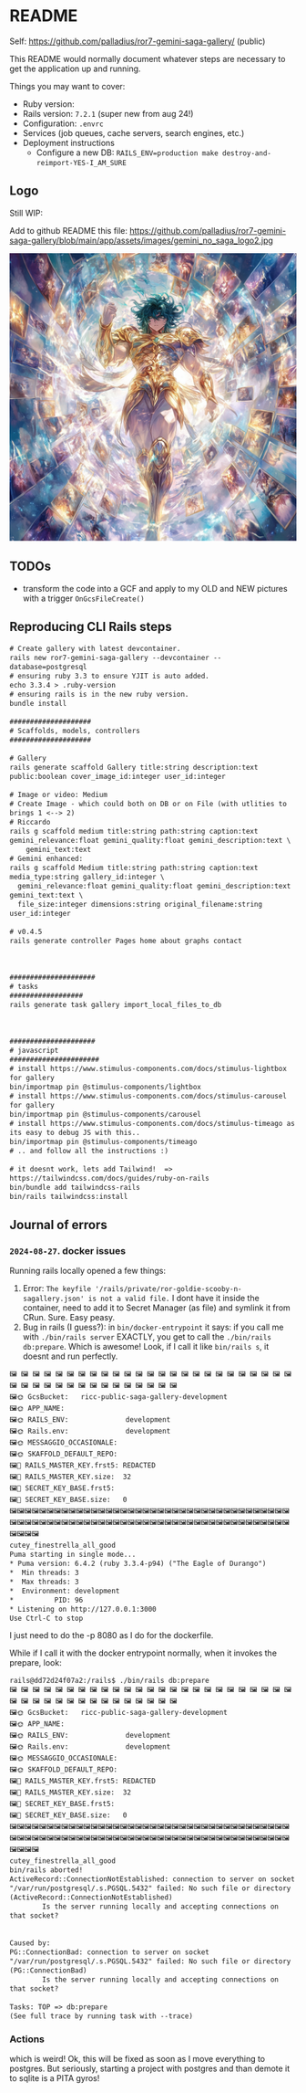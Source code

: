 # README

Self: https://github.com/palladius/ror7-gemini-saga-gallery/ (public)

This README would normally document whatever steps are necessary to get the
application up and running.

Things you may want to cover:

* Ruby version:
* Rails version: `7.2.1` (super new from aug 24!)
* Configuration: `.envrc`
* Services (job queues, cache servers, search engines, etc.)
* Deployment instructions
    * Configure a new DB: `RAILS_ENV=production make destroy-and-reimport-YES-I_AM_SURE `

## Logo

Still WIP:

Add to github README this file: https://github.com/palladius/ror7-gemini-saga-gallery/blob/main/app/assets/images/gemini_no_saga_logo2.jpg

[![Project Logo](https://github.com/palladius/ror7-gemini-saga-gallery/blob/main/app/assets/images/gemini_no_saga_logo2.jpg)](https://github.com/palladius/ror7-gemini-saga-gallery/)

## TODOs

* transform the code into a GCF and apply to my OLD and NEW pictures with a trigger `OnGcsFileCreate()`


## Reproducing CLI Rails steps

```
# Create gallery with latest devcontainer.
rails new ror7-gemini-saga-gallery --devcontainer --database=postgresql
# ensuring ruby 3.3 to ensure YJIT is auto added.
echo 3.3.4 > .ruby-version
# ensuring rails is in the new ruby version.
bundle install

####################
# Scaffolds, models, controllers
####################

# Gallery
rails generate scaffold Gallery title:string description:text public:boolean cover_image_id:integer user_id:integer

# Image or video: Medium
# Create Image - which could both on DB or on File (with utlities to brings 1 <--> 2)
# Riccardo
rails g scaffold medium title:string path:string caption:text gemini_relevance:float gemini_quality:float gemini_description:text \
    gemini_text:text
# Gemini enhanced:
rails g scaffold Medium title:string path:string caption:text media_type:string gallery_id:integer \
  gemini_relevance:float gemini_quality:float gemini_description:text gemini_text:text \
  file_size:integer dimensions:string original_filename:string user_id:integer

# v0.4.5
rails generate controller Pages home about graphs contact



#####################
# tasks
##################
rails generate task gallery import_local_files_to_db



#####################
# javascript
######################
# install https://www.stimulus-components.com/docs/stimulus-lightbox for gallery
bin/importmap pin @stimulus-components/lightbox
# install https://www.stimulus-components.com/docs/stimulus-carousel for gallery
bin/importmap pin @stimulus-components/carousel
# install https://www.stimulus-components.com/docs/stimulus-timeago as its easy to debug JS with this..
bin/importmap pin @stimulus-components/timeago
# .. and follow all the instructions :)

# it doesnt work, lets add Tailwind!  => https://tailwindcss.com/docs/guides/ruby-on-rails
bin/bundle add tailwindcss-rails
bin/rails tailwindcss:install
```
## Journal of errors

### `2024-08-27`. docker issues

Running rails locally opened a few things:
1. Error: `The keyfile '/rails/private/ror-goldie-scooby-n-sagallery.json' is not a valid file.` I dont have it inside the container, need to add it to Secret Manager (as file) and symlink it from CRun. Sure. Easy peasy.
2. Bug in rails (I guess?):  in `bin/docker-entrypoint` it says: if you call me with `./bin/rails server` EXACTLY, you get to call the `./bin/rails db:prepare`. Which is awesome! Look, if I call it like `bin/rails s`, it doesnt and run perfectly.

```
🖼️ 🖼️ 🖼️ 🖼️ 🖼️ 🖼️ 🖼️ 🖼️ 🖼️ 🖼️ 🖼️ 🖼️ 🖼️ 🖼️ 🖼️ 🖼️ 🖼️ 🖼️ 🖼️ 🖼️ 🖼️ 🖼️ 🖼️ 🖼️ 🖼️ 🖼️ 🖼️ 🖼️ 🖼️ 🖼️ 🖼️ 🖼️ 🖼️ 🖼️ 🖼️ 🖼️ 🖼️ 🖼️ 🖼️ 🖼️
🖼️🌞 GcsBucket:   ricc-public-saga-gallery-development
🖼️🌞 APP_NAME:
🖼️🌞 RAILS_ENV:              development
🖼️🌞 Rails.env:              development
🖼️🌞 MESSAGGIO_OCCASIONALE:
🖼️🌞 SKAFFOLD_DEFAULT_REPO:
🖼️🔑 RAILS_MASTER_KEY.frst5: REDACTED
🖼️🔑 RAILS_MASTER_KEY.size:  32
🖼️🔑 SECRET_KEY_BASE.frst5:
🖼️🔑 SECRET_KEY_BASE.size:   0
🖼️🖼️🖼️🖼️🖼️🖼️🖼️🖼️🖼️🖼️🖼️🖼️🖼️🖼️🖼️🖼️🖼️🖼️🖼️🖼️🖼️🖼️🖼️🖼️🖼️🖼️🖼️🖼️🖼️🖼️🖼️🖼️🖼️🖼️🖼️🖼️🖼️🖼️🖼️🖼️🖼️🖼️🖼️🖼️🖼️🖼️🖼️🖼️🖼️🖼️🖼️🖼️🖼️🖼️🖼️🖼️🖼️🖼️🖼️🖼️🖼️🖼️🖼️🖼️🖼️🖼️🖼️🖼️🖼️🖼️🖼️🖼️🖼️🖼️🖼️🖼️🖼️🖼️🖼️🖼️
cutey_finestrella_all_good
Puma starting in single mode...
* Puma version: 6.4.2 (ruby 3.3.4-p94) ("The Eagle of Durango")
*  Min threads: 3
*  Max threads: 3
*  Environment: development
*          PID: 96
* Listening on http://127.0.0.1:3000
Use Ctrl-C to stop
```

I just need to do the -p 8080 as I do for the dockerfile.

While if I call it with the docker entrypoint normally, when it invokes the prepare, look:

```
rails@dd72d24f07a2:/rails$ ./bin/rails db:prepare
🖼️ 🖼️ 🖼️ 🖼️ 🖼️ 🖼️ 🖼️ 🖼️ 🖼️ 🖼️ 🖼️ 🖼️ 🖼️ 🖼️ 🖼️ 🖼️ 🖼️ 🖼️ 🖼️ 🖼️ 🖼️ 🖼️ 🖼️ 🖼️ 🖼️ 🖼️ 🖼️ 🖼️ 🖼️ 🖼️ 🖼️ 🖼️ 🖼️ 🖼️ 🖼️ 🖼️ 🖼️ 🖼️ 🖼️ 🖼️
🖼️🌞 GcsBucket:   ricc-public-saga-gallery-development
🖼️🌞 APP_NAME:
🖼️🌞 RAILS_ENV:              development
🖼️🌞 Rails.env:              development
🖼️🌞 MESSAGGIO_OCCASIONALE:
🖼️🌞 SKAFFOLD_DEFAULT_REPO:
🖼️🔑 RAILS_MASTER_KEY.frst5: REDACTED
🖼️🔑 RAILS_MASTER_KEY.size:  32
🖼️🔑 SECRET_KEY_BASE.frst5:
🖼️🔑 SECRET_KEY_BASE.size:   0
🖼️🖼️🖼️🖼️🖼️🖼️🖼️🖼️🖼️🖼️🖼️🖼️🖼️🖼️🖼️🖼️🖼️🖼️🖼️🖼️🖼️🖼️🖼️🖼️🖼️🖼️🖼️🖼️🖼️🖼️🖼️🖼️🖼️🖼️🖼️🖼️🖼️🖼️🖼️🖼️🖼️🖼️🖼️🖼️🖼️🖼️🖼️🖼️🖼️🖼️🖼️🖼️🖼️🖼️🖼️🖼️🖼️🖼️🖼️🖼️🖼️🖼️🖼️🖼️🖼️🖼️🖼️🖼️🖼️🖼️🖼️🖼️🖼️🖼️🖼️🖼️🖼️🖼️🖼️🖼️
cutey_finestrella_all_good
bin/rails aborted!
ActiveRecord::ConnectionNotEstablished: connection to server on socket "/var/run/postgresql/.s.PGSQL.5432" failed: No such file or directory (ActiveRecord::ConnectionNotEstablished)
        Is the server running locally and accepting connections on that socket?


Caused by:
PG::ConnectionBad: connection to server on socket "/var/run/postgresql/.s.PGSQL.5432" failed: No such file or directory (PG::ConnectionBad)
        Is the server running locally and accepting connections on that socket?

Tasks: TOP => db:prepare
(See full trace by running task with --trace)
```

### Actions

which is weird! Ok, this will be fixed as soon as I move everything to postgres.
But seriously, starting a project with postgres and than demote it to sqlite is a PITA gyros!
